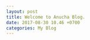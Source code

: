 ```yaml
---
layout: post
title: Welcome to Anucha Blog.
date: 2017-08-30 10.46 +0700
categories: My Blog
---
```

